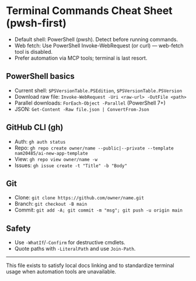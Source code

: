 # Terminal Commands Cheat Sheet (pwsh-first)

- Default shell: PowerShell (pwsh). Detect before running commands.
- Web fetch: Use PowerShell Invoke-WebRequest (or curl) — web-fetch tool is disabled.
- Prefer automation via MCP tools; terminal is last resort.

## PowerShell basics
- Current shell: `$PSVersionTable.PSEdition`, `$PSVersionTable.PSVersion`
- Download raw file: `Invoke-WebRequest -Uri <raw-url> -OutFile <path>`
- Parallel downloads: `ForEach-Object -Parallel` (PowerShell 7+)
- JSON: `Get-Content -Raw file.json | ConvertFrom-Json`

## GitHub CLI (gh)
- Auth: `gh auth status`
- Repo: `gh repo create owner/name --public|--private --template nam20485/ai-new-app-template`
- View: `gh repo view owner/name -w`
- Issues: `gh issue create -t "Title" -b "Body"`

## Git
- Clone: `git clone https://github.com/owner/name.git`
- Branch: `git checkout -B main`
- Commit: `git add -A; git commit -m "msg"; git push -u origin main`

## Safety
- Use `-WhatIf`/`-Confirm` for destructive cmdlets.
- Quote paths with `-LiteralPath` and use `Join-Path`.

---
This file exists to satisfy local docs linking and to standardize terminal usage when automation tools are unavailable.
